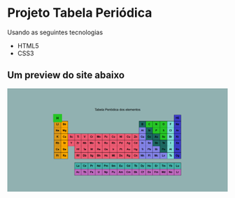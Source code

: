 <h1>Projeto Tabela Periódica</h1>
<p>Usando as seguintes tecnologias</p>

<ul>
    <li>HTML5</li>
    <li>CSS3</li>
</ul>


<h2>Um preview do site abaixo</h2>
<img src="assets/images/preview-image.png">